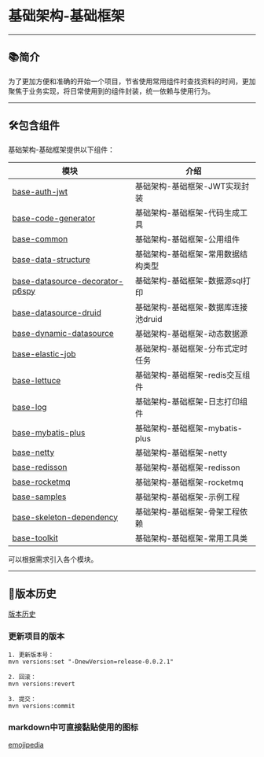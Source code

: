 # 基础架构-基础框架

-------------------------------------------------------------------------------

## 📚简介

为了更加方便和准确的开始一个项目，节省使用常用组件时查找资料的时间，更加聚焦于业务实现，将日常使用到的组件封装，统一依赖与使用行为。

-------------------------------------------------------------------------------

## 🛠️包含组件

基础架构-基础框架提供以下组件：

| 模块                                                                           | 介绍                     |
|------------------------------------------------------------------------------|------------------------|
| [base-auth-jwt](base-auth-jwt/README.md)                                     | 基础架构-基础框架-JWT实现封装      |
| [base-code-generator](base-code-generator/README.md)                         | 基础架构-基础框架-代码生成工具       |
| [base-common](base-common/README.md)                                         | 基础架构-基础框架-公用组件         |
| [base-data-structure](base-data-structure/README.md)                         | 基础架构-基础框架-常用数据结构类型     |
| [base-datasource-decorator-p6spy](base-datasource-decorator-p6spy/README.md) | 基础架构-基础框架-数据源sql打印     |
| [base-datasource-druid](base-datasource-druid/README.md)                     | 基础架构-基础框架-数据库连接池druid  |
| [base-dynamic-datasource](base-dynamic-datasource/README.md)                 | 基础架构-基础框架-动态数据源        |
| [base-elastic-job](base-elastic-job/README.md)                               | 基础架构-基础框架-分布式定时任务      |
| [base-lettuce](base-lettuce/README.md)                                       | 基础架构-基础框架-redis交互组件    |
| [base-log](base-log/README.md)                                               | 基础架构-基础框架-日志打印组件       |
| [base-mybatis-plus](base-mybatis-plus/README.md)                             | 基础架构-基础框架-mybatis-plus |
| [base-netty](base-netty/README.md)                                           | 基础架构-基础框架-netty        |
| [base-redisson](base-redisson/README.md)                                     | 基础架构-基础框架-redisson     |
| [base-rocketmq](base-rocketmq/README.md)                                     | 基础架构-基础框架-rocketmq     |
| [base-samples](base-samples/README.md)                                       | 基础架构-基础框架-示例工程         |
| [base-skeleton-dependency](base-skeleton-dependency/README.md)               | 基础架构-基础框架-骨架工程依赖       |
| [base-toolkit](base-toolkit/README.md)                                       | 基础架构-基础框架-常用工具类        |

可以根据需求引入各个模块。

-------------------------------------------------------------------------------

## 🎋版本历史

[版本历史](doc/VERSION.md)

### 更新项目的版本

~~~
1. 更新版本号：
mvn versions:set "-DnewVersion=release-0.0.2.1"

2. 回滚： 
mvn versions:revert

3. 提交： 
mvn versions:commit
~~~

### markdown中可直接黏贴使用的图标
[emojipedia](https://www.emojipedia.org/)